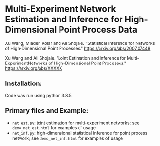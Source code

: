 # Multi-Experiment Network Estimation and Inference for High-Dimensional Point Process Data

Xu Wang, Mladen Kolar and Ali Shojaie. "Statistical Inference for Networks of High-Dimensional Point Processes." https://arxiv.org/abs/2007.07448

Xu Wang and Ali Shojaie. "Joint Estimation and Inference for Multi-ExperimentNetworks of High-Dimensional Point Processes." https://arxiv.org/abs/XXXXX


## Installation:
Code was run using python 3.8.5

## Primary files and Example:
* `net_est.py`: joint estimation for multi-experiment networks; see `demo_net_est.html` for examples of usage
* `net_inf.py`: high-dimensional statistical inference for point process network; see `demo_net_inf.html` for examples of usage


